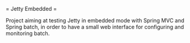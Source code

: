 = Jetty Embedded =

Project aiming at testing Jetty in embedded mode with Spring MVC and Spring batch, in order to have a small web interface for configuring and monitoring batch. 
